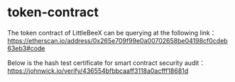 # token-contract
The token contract of LittleBeeX can be querying at the following link：
https://etherscan.io/address/0x265e709f99e0a00702658be04198cf0cdeb63eb3#code

Below is the hash test certificate for smart contract security audit：
https://johnwick.io/verify/436554bfbbcaaff3118a0acfff18681d

